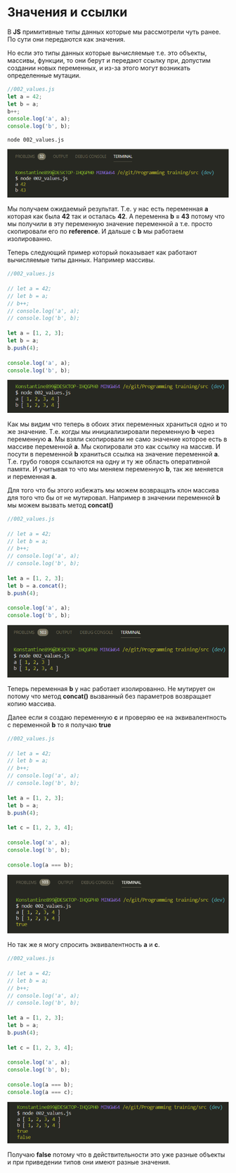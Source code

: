 # Значения и ссылки

В **JS** примитивные типы данных которые мы рассмотрели чуть ранее. По сути они передаются как значения.

Но если это типы данных которые вычисляемые т.е. это объекты, массивы, функции, то они берут и передают ссылку при, допустим создании новых переменных, и из-за этого могут возникать определенные мутации.

```js
//002_values.js
let a = 42;
let b = a;
b++;
console.log('a', a);
console.log('b', b);
```

```shell
node 002_values.js
```

![](img/001.png)

Мы получаем ожидаемый результат. Т.е. у нас есть переменная **а** которая как была **42** так и осталась **42**.
А переменна **b = 43** потому что мы получили в эту переменную значение переменной а т.е. просто скопировали его по **reference**. И дальше с **b** мы работаем изолированно.

Теперь следующий пример который показывает как работают вычисляемые типы данных. Например массивы.

```js
//002_values.js

// let a = 42;
// let b = a;
// b++;
// console.log('a', a);
// console.log('b', b);

let a = [1, 2, 3];
let b = a;
b.push(4);

console.log('a', a);
console.log('b', b);
```

![](img/002.png)

Как мы видим что теперь в обоих этих переменных храниться одно и то же значение. Т.е. когды мы инициализировали переменную **b** через переменную **a**. Мы взяли скопировали не само значение которое есть в массиве переменной **а**. Мы скопировали это как ссылку на массив. И посути в переменной **b** храниться ссылка на значение переменной **a**. Т.е. грубо говоря ссылаются на одну и ту же область оперативной памяти. И учитывая то что мы меняем переменную **b**, так же меняется и переменная **a**.

Для того что бы этого избежать мы можем возвращать клон массива для того что бы от не мутировал. Например в значении переменной **b** мы можем вызвать метод **concat()**

```js
//002_values.js

// let a = 42;
// let b = a;
// b++;
// console.log('a', a);
// console.log('b', b);

let a = [1, 2, 3];
let b = a.concat();
b.push(4);

console.log('a', a);
console.log('b', b);
```

![](img/003.png)

Теперь переменная **b** у нас работает изолированно. Не мутирует он потому что метод **concat()** вызванный без параметров возвращает копию массива.

Далее если я создаю переменную **с** и проверяю ее на эквивалентность с переменной **b** то я получаю **true**

```js
//002_values.js

// let a = 42;
// let b = a;
// b++;
// console.log('a', a);
// console.log('b', b);

let a = [1, 2, 3];
let b = a;
b.push(4);

let c = [1, 2, 3, 4];

console.log('a', a);
console.log('b', b);

console.log(a === b);
```

![](img/004.png)

Но так же я могу спросить эквивалентность **a** и **с**.

```js
//002_values.js

// let a = 42;
// let b = a;
// b++;
// console.log('a', a);
// console.log('b', b);

let a = [1, 2, 3];
let b = a;
b.push(4);

let c = [1, 2, 3, 4];

console.log('a', a);
console.log('b', b);

console.log(a === b);
console.log(a === c);
```

![](img/005.png)

Получаю **false** потому что в действительности это уже разные объекты и при приведении типов они имеют разные значения.
